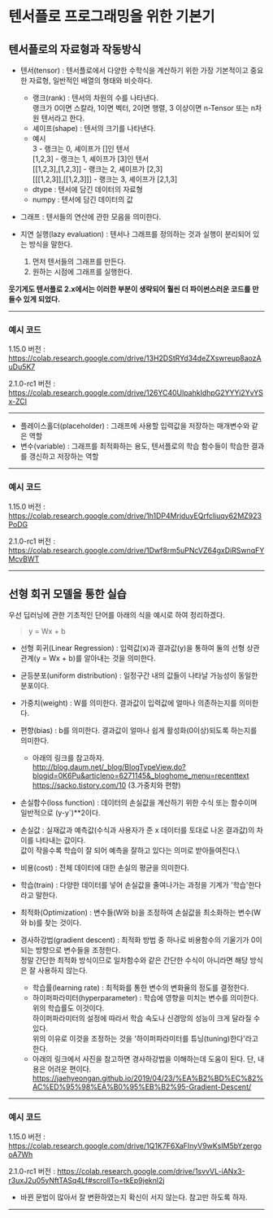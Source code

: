 # 텐서플로 프로그래밍을 위한 기본기

## 텐서플로의 자료형과 작동방식

+ 텐서(tensor) : 텐서플로에서 다양한 수학식을 계산하기 위한 가장 기본적이고 중요한 자료형, 일반적인 배열의 형태와 비슷하다.
  + 랭크(rank) : 텐서의 차원의 수를 나타낸다. \
  랭크가 0이면 스칼라, 1이면 벡터, 2이면 행렬, 3 이상이면 n-Tensor 또는 n차원 텐서라고 한다.
  + 셰이프(shape) : 텐서의 크기를 나타낸다.
  + 예시\
  3 - 랭크는 0, 셰이프가 []인 텐서\
  [1,2,3] - 랭크는 1, 셰이프가 [3]인 텐서\
  [[1,2,3],[1,2,3]] - 랭크는 2, 셰이프가 [2,3]\
  [[[1,2,3]],[[1,2,3]]] - 랭크는 3, 셰이프가 [2,1,3]
  + dtype : 텐서에 담긴 데이터의 자료형
  + numpy : 텐서에 담긴 데이터의 값
  
+ 그래프 : 텐서들의 연산에 관한 모음을 의미한다.
+ 지연 실행(lazy evaluation) : 텐서나 그래프를 정의하는 것과 실행이 분리되어 있는 방식을 말한다.
  1. 먼저 텐서들의 그래프를 만든다.
  2. 원하는 시점에 그래프를 실행한다.

**웃기게도 텐서플로 2.x에서는 이러한 부분이 생략되어 훨씬 더 파이썬스러운 코드를 만들수 있게 되었다.**

---
### 예시 코드

1.15.0 버전 : https://colab.research.google.com/drive/13H2DStRYd34deZXswreup8aozAuDu5K7

2.1.0-rc1 버전 : https://colab.research.google.com/drive/126YC40UlpahkIdhpG2YYYi2YvYSx-ZCI

---

+ 플레이스홀더(placeholder) : 그래프에 사용할 입력값을 저장하는 매개변수와 같은 역할
+ 변수(variable) : 그래프를 최적화하는 용도, 텐서플로의 학습 함수들이 학습한 결과를 갱신하고 저장하는 역할

---
### 예시 코드

1.15.0 버전 : https://colab.research.google.com/drive/1h1DP4MrjduyEQrfcliuqy62MZ923PoDG

2.1.0-rc1 버전 : https://colab.research.google.com/drive/1Dwf8rm5uPNcVZ64gxDiRSwnqFYMcvBWT

---

## 선형 회귀 모델을 통한 실습

우선 딥러닝에 관한 기초적인 단어를 아래의 식을 예시로 하여 정리하겠다.

> y = Wx + b

+ 선형 회귀(Linear Regression) : 입력값(x)과 결과값(y)을 통하여 둘의 선형 상관 관계(y = Wx + b)를 알아내는 것을 의미한다.
+ 균등분포(uniform distribution) : 일정구간 내의 값들이 나타날 가능성이 동일한 분포이다.
+ 가중치(weight) : W를 의미한다. 결과값이 입력값에 얼마나 의존하는지를 의미한다.
+ 편향(bias) : b를 의미한다. 결과값이 얼마나 쉽게 활성화(0이상)되도록 하는지를 의미한다.
  + 아래의 링크를 참고하자.\
  http://blog.daum.net/_blog/BlogTypeView.do?blogid=0K6Pu&articleno=6271145&_bloghome_menu=recenttext \
  https://sacko.tistory.com/10 (3.가중치와 편향)

+ 손실함수(loss function) : 데이터의 손실값을 계산하기 위한 수식 또는 함수이며 일반적으로 (y-y`)\*\*2이다.
+ 손실값 : 실재값과 예측값(수식과 사용자가 준 x 데이터를 토대로 나온 결과값)의 차이를 나타내는 값이다.\
값이 작을수록 학습이 잘 되어 예측을 잘하고 있다는 의미로 받아들여진다.\
+ 비용(cost) : 전체 데이터에 대한 손실의 평균을 의미한다.
+ 학습(train) : 다양한 데이터를 넣어 손실값을 줄여나가는 과정을 기계가 '학습'한다라고 말한다.
+ 최적화(Optimization) : 변수들(W와 b)을 조정하여 손실값을 최소화하는 변수(W와 b)를 찾는 것이다. 
+ 경사하강법(gradient descent) : 최적화 방법 중 하나로 비용함수의 기울기가 0이 되는 방향으로 변수들을 조정한다.\
정말 간단한 최적화 방식이므로 일차함수와 같은 간단한 수식이 아니라면 해당 방식은 잘 사용하지 않는다. 
  + 학습률(learning rate) : 최적화를 통한 변수의 변화율의 정도를 결정한다.
  + 하이퍼파라미터(hyperparameter) : 학습에 영향을 미치는 변수를 의미한다. 위의 학습률도 이것이다.\
  하이퍼파라미터의 설정에 따라서 학습 속도나 신경망의 성능이 크게 달라질 수 있다.\
  위의 이유로 이것을 조정하는 것을 '하이퍼파라미터를 튜닝(tuning)한다'라고 한다.
  + 아래의 링크에서 사진을 참고하면 경사하강법을 이해하는데 도움이 된다. 단, 내용은 어려운 편이다.\
  https://jaehyeongan.github.io/2019/04/23/%EA%B2%BD%EC%82%AC%ED%95%98%EA%B0%95%EB%B2%95-Gradient-Descent/

---
### 예시 코드

1.15.0 버전 : https://colab.research.google.com/drive/1Q1K7F6XaFInyV9wKsIM5bYzergooA7Wh

2.1.0-rc1 버전 : https://colab.research.google.com/drive/1svvVL-iANx3-r3uxJ2u05yNftTASq4Lf#scrollTo=tkEp9jeknl2j
+ 바뀐 문법이 많아서 잘 변환하였는지 확신이 서지 않는다. 참고만 하도록 하자.

---
